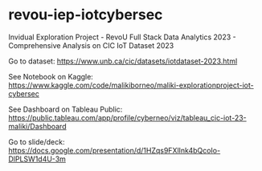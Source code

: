 # revou-iep-iotcybersec
Invidual Exploration Project - RevoU Full Stack Data Analytics 2023 - Comprehensive Analysis on CIC IoT Dataset 2023

Go to dataset:
https://www.unb.ca/cic/datasets/iotdataset-2023.html

See Notebook on Kaggle:
https://www.kaggle.com/code/malikiborneo/maliki-explorationproject-iot-cybersec

See Dashboard on Tableau Public:
https://public.tableau.com/app/profile/cyberneo/viz/tableau_cic-iot-23-maliki/Dashboard

Go to slide/deck:
https://docs.google.com/presentation/d/1HZqs9FXlInk4bQcoIo-DlPLSW1d4U-3m

